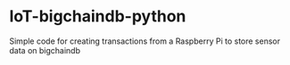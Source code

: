 # IoT-bigchaindb-python
Simple code for creating transactions from a Raspberry Pi to store sensor data on bigchaindb
